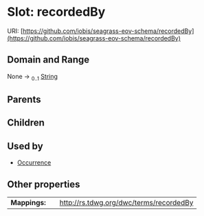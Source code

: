 
# Slot: recordedBy



URI: [https://github.com/iobis/seagrass-eov-schema/recordedBy](https://github.com/iobis/seagrass-eov-schema/recordedBy)


## Domain and Range

None &#8594;  <sub>0..1</sub> [String](types/String.md)

## Parents


## Children


## Used by

 * [Occurrence](Occurrence.md)

## Other properties

|  |  |  |
| --- | --- | --- |
| **Mappings:** | | http://rs.tdwg.org/dwc/terms/recordedBy |